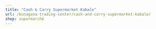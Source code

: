 ```yaml
---
title: "Cash & Carry Supermarket Kabale"
url: /bunagana-trading-center/cash-and-carry-supermarket-kabale/
shop: supermarché
---
```


